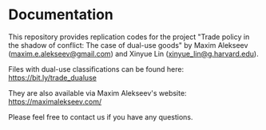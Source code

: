 # Documentation

This repository provides replication codes for the project "Trade policy in the shadow of conflict: The case of dual-use goods" by Maxim Alekseev (maxim.e.alekseev@gmail.com) and Xinyue Lin (xinyue_lin@g.harvard.edu).

Files with dual-use classifications can be found here:
https://bit.ly/trade_dualuse

They are also available via Maxim Alekseev's website:
https://maximalekseev.com/

Please feel free to contact us if you have any questions.